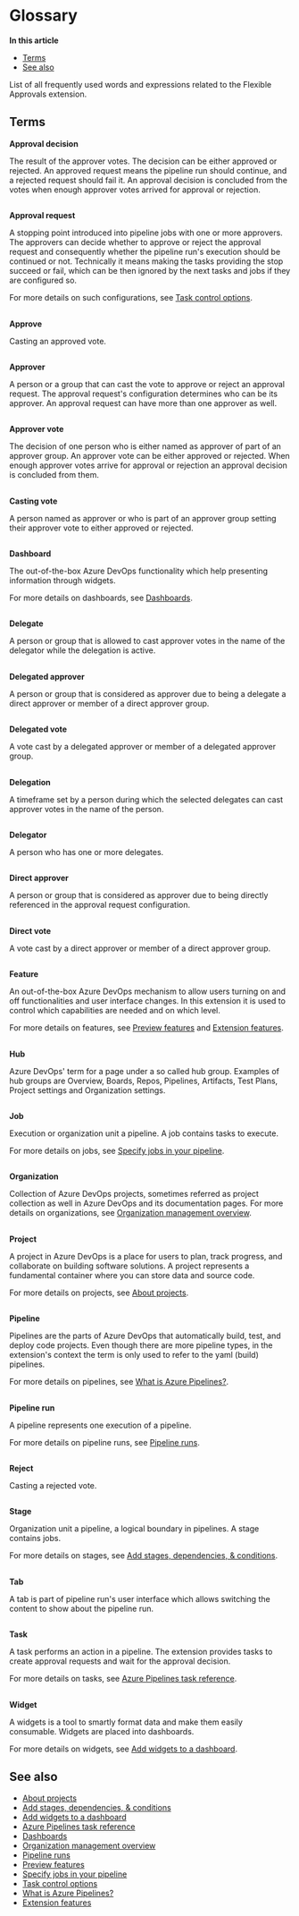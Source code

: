# Glossary

**In this article**
- [Terms](#terms)
- [See also](#see-also)

List of all frequently used words and expressions related to the Flexible Approvals extension.

## Terms

**Approval decision**

The result of the approver votes. The decision can be either approved or rejected.
An approved request means the pipeline run should continue, and a rejected request should fail it.
An approval decision is concluded from the votes when enough approver votes arrived for approval or rejection.

##

**Approval request**

A stopping point introduced into pipeline jobs with one or more approvers.
The approvers can decide whether to approve or reject the approval request and consequently whether the pipeline run's execution should be continued or not.
Technically it means making the tasks providing the stop succeed or fail, 
which can be then ignored by the next tasks and jobs if they are configured so.

For more details on such configurations, see 
[Task control options](https://learn.microsoft.com/en-us/azure/devops/pipelines/process/tasks?view=azure-devops#task-control-options).

##

**Approve**

Casting an approved vote.

##

**Approver**

A person or a group that can cast the vote to approve or reject an approval request.
The approval request's configuration determines who can be its approver.
An approval request can have more than one approver as well.

##

**Approver vote**

The decision of one person who is either named as approver of part of an approver group.
An approver vote can be either approved or rejected.
When enough approver votes arrive for approval or rejection an approval decision is concluded from them.

##

**Casting vote**

A person named as approver or who is part of an approver group setting their approver vote to either approved or rejected.

##

**Dashboard**

The out-of-the-box Azure DevOps functionality which help presenting information through widgets.

For more details on dashboards, see [Dashboards](https://learn.microsoft.com/en-us/azure/devops/report/dashboards/overview?view=azure-devops).

##

**Delegate**

A person or group that is allowed to cast approver votes in the name of the delegator while the delegation is active.

##

**Delegated approver**

A person or group that is considered as approver due to being a delegate a direct approver or member of a direct approver group.

##

**Delegated vote**

A vote cast by a delegated approver or member of a delegated approver group.

##

**Delegation**

A timeframe set by a person during which the selected delegates can cast approver votes in the name of the person.

##

**Delegator**

A person who has one or more delegates.

##

**Direct approver**

A person or group that is considered as approver due to being directly referenced in the approval request configuration.

##

**Direct vote**

A vote cast by a direct approver or member of a direct approver group.

##

**Feature**

An out-of-the-box Azure DevOps mechanism to allow users turning on and off functionalities and user interface changes.
In this extension it is used to control which capabilities are needed and on which level. 

For more details on features, see [Preview features](https://learn.microsoft.com/en-us/azure/devops/project/navigation/preview-features?view=azure-devops) and
[Extension features](/flexible-approvals/common/extension-features.md).

##

**Hub**

Azure DevOps' term for a page under a so called hub group.
Examples of hub groups are Overview, Boards, Repos, Pipelines, Artifacts, Test Plans, Project settings and Organization settings.

##

**Job**

Execution or organization unit a pipeline. A job contains tasks to execute.

For more details on jobs, see [Specify jobs in your pipeline](https://learn.microsoft.com/en-us/azure/devops/pipelines/process/phases?view=azure-devops).

##

**Organization**

Collection of Azure DevOps projects, sometimes referred as project collection as well in Azure DevOps and its documentation pages.
For more details on organizations, see 
[Organization management overview](https://learn.microsoft.com/en-us/azure/devops/organizations/accounts/organization-management?view=azure-devops).

##

**Project**

A project in Azure DevOps is a place for users to plan, track progress, and collaborate on building software solutions. 
A project represents a fundamental container where you can store data and source code.

For more details on projects, see [About projects](https://learn.microsoft.com/en-us/azure/devops/organizations/projects/about-projects?view=azure-devops).

##

**Pipeline**

Pipelines are the parts of Azure DevOps that automatically build, test, and deploy code projects.
Even though there are more pipeline types, in the extension's context the term is only used to refer to the yaml (build) pipelines.

For more details on pipelines, see 
[What is Azure Pipelines?](https://learn.microsoft.com/en-us/azure/devops/pipelines/get-started/what-is-azure-pipelines?view=azure-devops).

##

**Pipeline run**

A pipeline represents one execution of a pipeline.

For more details on pipeline runs, see [Pipeline runs](https://learn.microsoft.com/en-us/azure/devops/pipelines/process/runs?view=azure-devops).

##

**Reject**

Casting a rejected vote.

##

**Stage**

Organization unit a pipeline, a logical boundary in pipelines. A stage contains jobs.

For more details on stages, see [Add stages, dependencies, & conditions](https://learn.microsoft.com/en-us/azure/devops/pipelines/process/stages?view=azure-devops).

##

**Tab**

A tab is part of pipeline run's user interface which allows switching the content to show about the pipeline run.

##

**Task**

A task performs an action in a pipeline. The extension provides tasks to create approval requests and wait for the approval decision.

For more details on tasks, see [Azure Pipelines task reference](https://learn.microsoft.com/en-us/azure/devops/pipelines/tasks/reference/?view=azure-pipelines).

##

**Widget**

A widgets is a tool to smartly format data and make them easily consumable. Widgets are placed into dashboards.

For more details on widgets, see [Add widgets to a dashboard](https://learn.microsoft.com/en-us/azure/devops/report/dashboards/add-widget-to-dashboard).

## See also

- [About projects](https://learn.microsoft.com/en-us/azure/devops/organizations/projects/about-projects?view=azure-devops)
- [Add stages, dependencies, & conditions](https://learn.microsoft.com/en-us/azure/devops/pipelines/process/stages?view=azure-devops)
- [Add widgets to a dashboard](https://learn.microsoft.com/en-us/azure/devops/report/dashboards/add-widget-to-dashboard)
- [Azure Pipelines task reference](https://learn.microsoft.com/en-us/azure/devops/pipelines/tasks/reference/?view=azure-pipelines)
- [Dashboards](https://learn.microsoft.com/en-us/azure/devops/report/dashboards/overview?view=azure-devops)
- [Organization management overview](https://learn.microsoft.com/en-us/azure/devops/organizations/accounts/organization-management?view=azure-devops)
- [Pipeline runs](https://learn.microsoft.com/en-us/azure/devops/pipelines/process/runs?view=azure-devops)
- [Preview features](https://learn.microsoft.com/en-us/azure/devops/project/navigation/preview-features?view=azure-devops)
- [Specify jobs in your pipeline](https://learn.microsoft.com/en-us/azure/devops/pipelines/process/phases?view=azure-devops)
- [Task control options](https://learn.microsoft.com/en-us/azure/devops/pipelines/process/tasks?view=azure-devops#task-control-options)
- [What is Azure Pipelines?](https://learn.microsoft.com/en-us/azure/devops/pipelines/get-started/what-is-azure-pipelines?view=azure-devops)
- [Extension features](/flexible-approvals/common/extension-features.md)